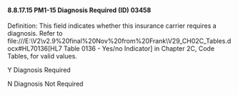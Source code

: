#### 8.8.17.15 PM1-15 Diagnosis Required (ID) 03458

Definition: This field indicates whether this insurance carrier requires a diagnosis. Refer to file:///E:\V2\v2.9%20final%20Nov%20from%20Frank\V29_CH02C_Tables.docx#HL70136[HL7 Table 0136 - Yes/no Indicator] in Chapter 2C, Code Tables, for valid values.

Y Diagnosis Required

N Diagnosis Not Required
